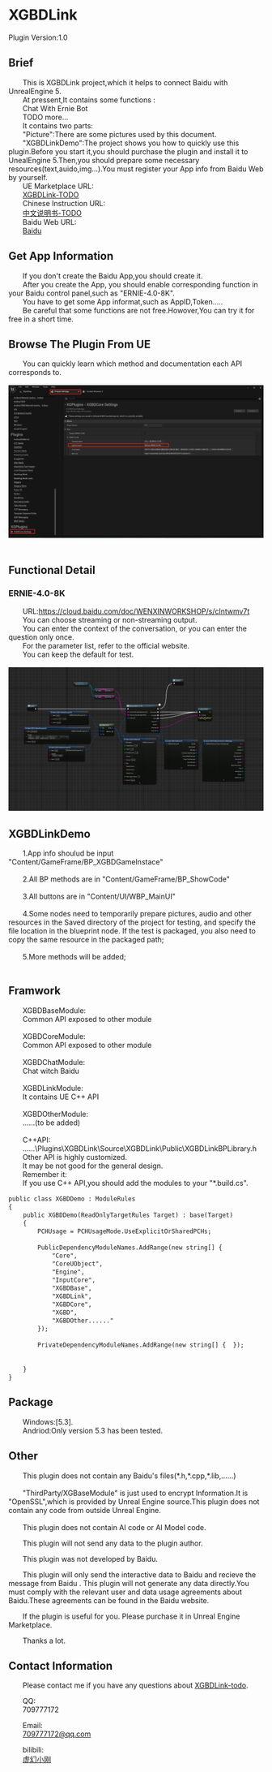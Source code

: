 # XGBDLink  
Plugin Version:1.0
## Brief  

&emsp;&emsp;This is XGBDLink project,which it helps to connect Baidu with UnrealEngine 5.</br>
&emsp;&emsp;At pressent,It contains some functions :</br>
&emsp;&emsp;Chat With Ernie Bot</br>
&emsp;&emsp;TODO more...</br>
&emsp;&emsp;It contains two parts:</br>
&emsp;&emsp;"Picture":There are some pictures used by this document.</br>
&emsp;&emsp;"XGBDLinkDemo":The project shows you how to quickly use this plugin.Before you start it,you should purchase the plugin and install it to UnealEngine 5.Then,you should prepare some necessary resources(text,auido,img...).You must register your App info from Baidu Web by yourself.</br>
&emsp;&emsp;UE Marketplace URL:</br>
&emsp;&emsp;[XGBDLink-TODO]()</br>
&emsp;&emsp;Chinese Instruction URL:</br>
&emsp;&emsp;[中文说明书-TODO]()</br>
&emsp;&emsp;Baidu Web URL:</br>
&emsp;&emsp;[Baidu](https://cloud.baidu.com/)</br>
## Get App Information</br>
&emsp;&emsp;If you don't create the Baidu App,you should create it.</br>
&emsp;&emsp;After you create the App, you should enable corresponding function in your Baidu control panel,such as "ERNIE-4.0-8K".</br>
&emsp;&emsp;You have to get some App informat,such as AppID,Token.....</br>
&emsp;&emsp;Be careful that some functions are not free.Howover,You can try it for free in a short time.</br>
## Browse The Plugin From UE
&emsp;&emsp;You can quickly learn which method and documentation each API corresponds to.</br>
<br>
![image](Picture/P_PluginSettings.png)  
<br>  

## Functional Detail
### ERNIE-4.0-8K  
&emsp;&emsp;URL:https://cloud.baidu.com/doc/WENXINWORKSHOP/s/clntwmv7t<br>
&emsp;&emsp;You can choose streaming or non-streaming output.<br>
&emsp;&emsp;You can enter the context of the conversation, or you can enter the question only once.<br>
&emsp;&emsp;For the parameter list, refer to the official website.<br>
&emsp;&emsp;You can keep the default for test.<br><br>
![image](Picture/Product/G_Code_Chat.png)  

## XGBDLinkDemo

&emsp;&emsp;1.App info shoulud be input "Content/GameFrame/BP_XGBDGameInstace"<br><br>
&emsp;&emsp;2.All BP methods are in "Content/GameFrame/BP_ShowCode"<br><br>
&emsp;&emsp;3.All buttons are in "Content/UI/WBP_MainUI"<br><br>
&emsp;&emsp;4.Some nodes need to temporarily prepare pictures, audio and other resources in the Saved directory of the project for testing, and specify the file location in the blueprint node. If the test is packaged, you also need to copy the same resource in the packaged path;<br><br>
&emsp;&emsp;5.More methods will be added;<br><br>
## Framwork  
&emsp;&emsp;XGBDBaseModule:<br> 
&emsp;&emsp;Common API exposed to other module<br><br> 
&emsp;&emsp;XGBDCoreModule:<br> 
&emsp;&emsp;Common API exposed to other module<br><br> 
&emsp;&emsp;XGBDChatModule:<br>
&emsp;&emsp;Chat witch Baidu<br><br> 
&emsp;&emsp;XGBDLinkModule:<br>
&emsp;&emsp;It contains UE C++ API<br><br> 
&emsp;&emsp;XGBDOtherModule:<br>
&emsp;&emsp;......(to be added)<br><br>
&emsp;&emsp;C++API:<br>
&emsp;&emsp;......\Plugins\XGBDLink\Source\XGBDLink\Public\XGBDLinkBPLibrary.h<br>
&emsp;&emsp;Other API is highly customized.<br>
&emsp;&emsp;It may be not good for the general design.<br>
&emsp;&emsp;Remember it:<br>
&emsp;&emsp;If you use C++ API,you should add the modules to your "*.build.cs".<br>
```
public class XGBDDemo : ModuleRules
{
	public XGBDDemo(ReadOnlyTargetRules Target) : base(Target)
	{
		PCHUsage = PCHUsageMode.UseExplicitOrSharedPCHs;
	
		PublicDependencyModuleNames.AddRange(new string[] { 
			"Core", 
			"CoreUObject", 
			"Engine", 
			"InputCore",
            "XGBDBase",
			"XGBDLink",
			"XGBDCore",
			"XGBD",
			"XGBDOther......"
        });

		PrivateDependencyModuleNames.AddRange(new string[] {  });


	}
}

```

## Package
&emsp;&emsp;Windows:[5.3].<br>
&emsp;&emsp;Andriod:Only version 5.3 has been tested.<br>
## Other
&emsp;&emsp;This plugin does not contain any Baidu's files(\*.h,\*.cpp,\*.lib,......)<br><br>
&emsp;&emsp;"ThirdParty/XGBaseModule" is just used to encrypt Information.It is "OpenSSL",which is provided by Unreal Engine source.This plugin does not contain any code  from outside Unreal Engine.<br><br>
&emsp;&emsp;This plugin does not contain AI code or AI Model code.<br>

&emsp;&emsp;This plugin will not send any data to the plugin author.<br>

&emsp;&emsp;This plugin was not developed by Baidu.<br>

&emsp;&emsp;This plugin will only send the interactive data to Baidu and recieve the message from Baidu . This plugin will not generate any data directly.You must comply with the relevant user and data usage agreements about Baidu.These agreements can be found in the Baidu website.<br>

&emsp;&emsp;If the plugin is useful for you. Please purchase it in Unreal Engine Marketplace.<br>

&emsp;&emsp;Thanks a lot.<br>

## Contact Information    

&emsp;&emsp;Please contact me if you have any questions about [XGBDLink-todo]().<br>

&emsp;&emsp;QQ:<br>
&emsp;&emsp;709777172<br>

&emsp;&emsp;Email:<br>
&emsp;&emsp;709777172@qq.com<br>

&emsp;&emsp;bilibili:<br>
&emsp;&emsp;[虚幻小刚](https://space.bilibili.com/8383085)<br>



